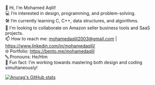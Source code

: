 👋 Hi, I'm Mohamed Aqlil!  
💻 I’m interested in design, programming, and problem-solving.  
🛠️ I’m currently learning C, C++, data structures, and algorithms.  
🤝 I'm looking to collaborate on Amazon seller business tools and SaaS projects.  
📫 How to reach me: mohamedaqlil2003@gmail.com | https://www.linkedin.com/in/mohamedaqlil/  
🌐 Portfolio: https://bento.me/mohamedaqlil  
🔤 Pronouns: He/Him  
🎉 Fun fact: I'm working towards mastering both design and coding simultaneously!

[![Anurag's GitHub stats](https://github-readme-stats.vercel.app/api?username=mohamedaqlil&show=reviews,discussions_started,discussions_answered,prs_merged,prs_merged_percentage&show_icons=true)](https://github.com/mohamedaqlil/github-readme-stats)
